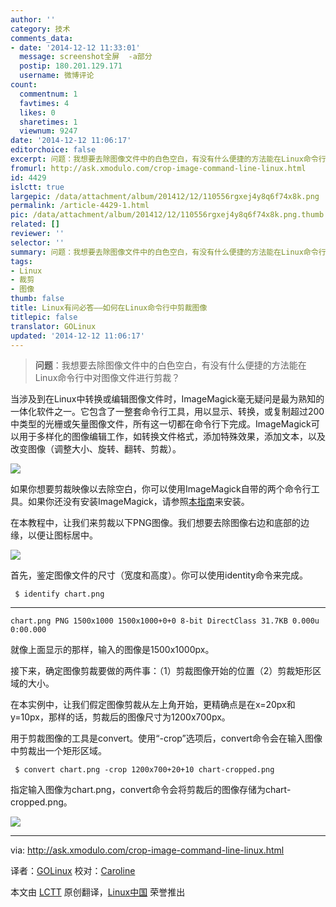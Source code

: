 ```yaml
---
author: ''
category: 技术
comments_data:
- date: '2014-12-12 11:33:01'
  message: screenshot全屏  -a部分
  postip: 180.201.129.171
  username: 微博评论
count:
  commentnum: 1
  favtimes: 4
  likes: 0
  sharetimes: 1
  viewnum: 9247
date: '2014-12-12 11:06:17'
editorchoice: false
excerpt: 问题：我想要去除图像文件中的白色空白，有没有什么便捷的方法能在Linux命令行中对图像文件进行剪裁？答：当涉及到在Linux中转换或编辑图像文件时，ImageMagick毫无疑问是最为熟知的一体化软件之一。它包含了一整套命令行工具，用以显示、转换，或复制超过200中类型的光栅或矢量图像文件，所有这一切都在命令行下完成。ImageMagick可以用于多样化的图像编辑工作，如转换文件格式，添加特殊效果，添加文本，以及改变图像（调整大小、旋转、翻转、剪裁）。
fromurl: http://ask.xmodulo.com/crop-image-command-line-linux.html
id: 4429
islctt: true
largepic: /data/attachment/album/201412/12/110556rgxej4y8q6f74x8k.png
permalink: /article-4429-1.html
pic: /data/attachment/album/201412/12/110556rgxej4y8q6f74x8k.png.thumb.jpg
related: []
reviewer: ''
selector: ''
summary: 问题：我想要去除图像文件中的白色空白，有没有什么便捷的方法能在Linux命令行中对图像文件进行剪裁？答：当涉及到在Linux中转换或编辑图像文件时，ImageMagick毫无疑问是最为熟知的一体化软件之一。它包含了一整套命令行工具，用以显示、转换，或复制超过200中类型的光栅或矢量图像文件，所有这一切都在命令行下完成。ImageMagick可以用于多样化的图像编辑工作，如转换文件格式，添加特殊效果，添加文本，以及改变图像（调整大小、旋转、翻转、剪裁）。
tags:
- Linux
- 裁剪
- 图像
thumb: false
title: Linux有问必答——如何在Linux命令行中剪裁图像
titlepic: false
translator: GOLinux
updated: '2014-12-12 11:06:17'
---
```



> 
> **问题**：我想要去除图像文件中的白色空白，有没有什么便捷的方法能在Linux命令行中对图像文件进行剪裁？
> 
> 
> 


当涉及到在Linux中转换或编辑图像文件时，ImageMagick毫无疑问是最为熟知的一体化软件之一。它包含了一整套命令行工具，用以显示、转换，或复制超过200中类型的光栅或矢量图像文件，所有这一切都在命令行下完成。ImageMagick可以用于多样化的图像编辑工作，如转换文件格式，添加特殊效果，添加文本，以及改变图像（调整大小、旋转、翻转、剪裁）。


![](/data/attachment/album/201412/12/110556rgxej4y8q6f74x8k.png)


如果你想要剪裁映像以去除空白，你可以使用ImageMagick自带的两个命令行工具。如果你还没有安装ImageMagick，请参照[本指南](http://ask.xmodulo.com/install-imagemagick-linux.html)来安装。


在本教程中，让我们来剪裁以下PNG图像。我们想要去除图像右边和底部的边缘，以便让图标居中。


[![](https://camo.githubusercontent.com/9d177b6255fca3bf0b6f92ab1c6e52f211127e24/68747470733a2f2f6661726d382e737461746963666c69636b722e636f6d2f373536322f31353638383234323331395f656431396163613361325f7a2e6a7067)](https://camo.githubusercontent.com/9d177b6255fca3bf0b6f92ab1c6e52f211127e24/68747470733a2f2f6661726d382e737461746963666c69636b722e636f6d2f373536322f31353638383234323331395f656431396163613361325f7a2e6a7067)


首先，鉴定图像文件的尺寸（宽度和高度）。你可以使用identity命令来完成。



```
 $ identify chart.png 

```



---



```
chart.png PNG 1500x1000 1500x1000+0+0 8-bit DirectClass 31.7KB 0.000u 0:00.000

```

就像上面显示的那样，输入的图像是1500x1000px。


接下来，确定图像剪裁要做的两件事：（1）剪裁图像开始的位置（2）剪裁矩形区域的大小。


在本实例中，让我们假定图像剪裁从左上角开始，更精确点是在x=20px和y=10px，那样的话，剪裁后的图像尺寸为1200x700px。


用于剪裁图像的工具是convert。使用“-crop”选项后，convert命令会在输入图像中剪裁出一个矩形区域。



```
 $ convert chart.png -crop 1200x700+20+10 chart-cropped.png 

```

指定输入图像为chart.png，convert命令会将剪裁后的图像存储为chart-cropped.png。


[![](https://camo.githubusercontent.com/f158419548fe0ad4ef5dc1cb8c72882cc9fadde9/68747470733a2f2f6661726d382e737461746963666c69636b722e636f6d2f373532372f31353837323237313436315f343031323736653037325f7a2e6a7067)](https://camo.githubusercontent.com/f158419548fe0ad4ef5dc1cb8c72882cc9fadde9/68747470733a2f2f6661726d382e737461746963666c69636b722e636f6d2f373532372f31353837323237313436315f343031323736653037325f7a2e6a7067)




---


via: <http://ask.xmodulo.com/crop-image-command-line-linux.html>


译者：[GOLinux](https://github.com/GOLinux) 校对：[Caroline](https://github.com/carolinewuyan)


本文由 [LCTT](https://github.com/LCTT/TranslateProject) 原创翻译，[Linux中国](http://linux.cn/) 荣誉推出